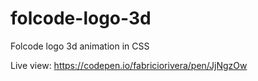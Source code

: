# folcode-logo-3d
Folcode logo 3d animation in CSS

Live view: https://codepen.io/fabriciorivera/pen/JjNgzOw
